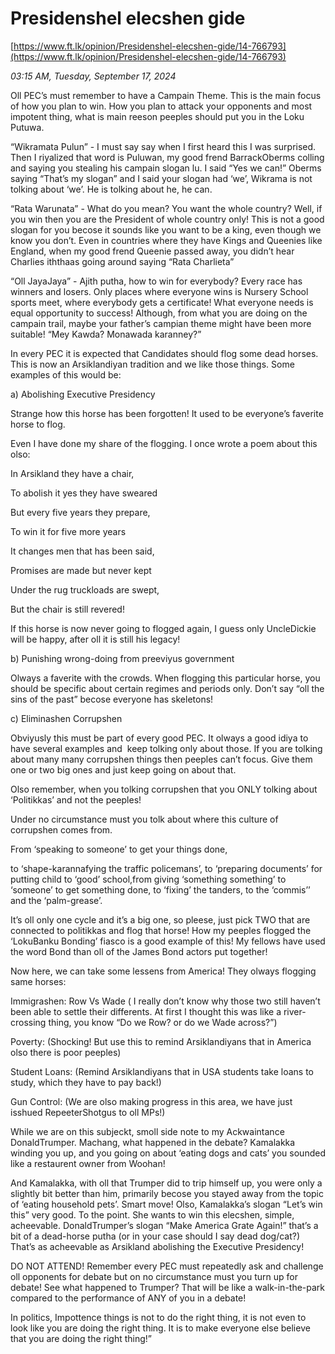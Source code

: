 # Presidenshel elecshen gide

[https://www.ft.lk/opinion/Presidenshel-elecshen-gide/14-766793](https://www.ft.lk/opinion/Presidenshel-elecshen-gide/14-766793)

*03:15 AM, Tuesday, September 17, 2024*

Oll PEC’s must remember to have a Campain Theme. This is the main focus of how you plan to win. How you plan to attack your opponents and most impotent thing, what is main reeson peeples should put you in the Loku Putuwa.

“Wikramata Pulun” - I must say say when I first heard this I was surprised. Then I riyalized that word is Puluwan, my good frend BarrackOberms colling and saying you stealing his campain slogan lu. I said “Yes we can!” Oberms saying “That’s my slogan” and I said your slogan had ‘we’, Wikrama is not tolking about ‘we’. He is tolking about he, he can.

“Rata Warunata” - What do you mean? You want the whole country? Well, if you win then you are the President of whole country only! This is not a good slogan for you becose it sounds like you want to be a king, even though we know you don’t. Even in countries where they have Kings and Queenies like England, when my good frend Queenie passed away, you didn’t hear Charlies iththaas going around saying “Rata Charlieta”

“Oll JayaJaya” - Ajith putha, how to win for everybody? Every race has winners and losers. Only places where everyone wins is Nursery School sports meet, where everybody gets a certificate! What everyone needs is equal opportunity to success! Although, from what you are doing on the campain trail, maybe your father’s campian theme might have been more suitable! “Mey Kawda? Monawada karanney?”

In every PEC it is expected that Candidates should flog some dead horses. This is now an Arsiklandiyan tradition and we like those things. Some examples of this would be:

a) Abolishing Executive Presidency

Strange how this horse has been forgotten! It used to be everyone’s faverite horse to flog.

Even I have done my share of the flogging. I once wrote a poem about this olso:

In Arsikland they have a chair,

To abolish it yes they have sweared

But every five years they prepare,

To win it for five more years

It changes men that has been said,

Promises are made but never kept

Under the rug truckloads are swept,

But the chair is still revered!

If this horse is now never going to flogged again, I guess only UncleDickie will be happy, after oll it is still his legacy!

b) Punishing wrong-doing from preeviyus government

Olways a faverite with the crowds. When flogging this particular horse, you should be specific about  certain regimes and periods only. Don’t say “oll the sins of the past” becose everyone has skeletons!

c) Eliminashen Corrupshen

Obviyusly this must be part of every good PEC. It olways a good idiya to have several examples and  keep tolking only about those. If you are tolking about many many corrupshen things then peeples can’t focus. Give them one or two big ones and just keep going on about that.

Olso remember, when you tolking corrupshen that you ONLY tolking about ‘Politikkas’ and not the peeples!

Under no circumstance must you tolk about where this culture of corrupshen comes from.

From ‘speaking to someone’ to get your things done,

to ‘shape-karannafying the traffic policemans’, to ‘preparing documents’ for putting child to ‘good’ school,from giving ‘something something’ to ‘someone’ to get something done, to ‘fixing’ the tanders, to the ‘commis’’ and the ‘palm-grease’.

It’s oll only one cycle and it’s a big one, so pleese, just pick TWO that are connected to politikkas and flog that horse! How my peeples flogged the ‘LokuBanku Bonding’ fiasco is a good example of this! My fellows have used the word Bond than oll of the James Bond actors put together!

Now here, we can take some lessens from America! They olways flogging same horses:

Immigrashen: Row Vs Wade ( I really don’t know why those two still haven’t been able to settle their differents. At first I thought this was like a river-crossing thing, you know “Do we Row? or do we Wade across?”)

Poverty: (Shocking! But use this to remind Arsiklandiyans that in America olso there is poor peeples)

Student Loans: (Remind Arsiklandiyans that in USA students take loans to study, which they have to pay back!)

Gun Control: (We are olso making progress in this area, we have just isshued RepeeterShotgus to oll MPs!)

While we are on this subjeckt, smoll side note to my Ackwaintance DonaldTrumper. Machang, what happened in the debate? Kamalakka winding you up, and you going on about ‘eating dogs and cats’ you sounded like a restaurent owner from Woohan!

And Kamalakka, with oll that Trumper did to trip himself up, you were only a slightly bit better than him, primarily becose you stayed away from the topic of ‘eating household pets’. Smart move! Olso, Kamalakka’s slogan “Let’s win this” very good. To the point. She wants to win this elecshen, simple, acheevable. DonaldTrumper’s slogan “Make America Grate Again!” that’s a bit of a dead-horse putha (or in your case should I say dead dog/cat?) That’s as acheevable as Arsikland abolishing the Executive Presidency!

DO NOT ATTEND! Remember every PEC must repeatedly ask and challenge oll opponents for debate but on no circumstance must you turn up for debate! See what happened to Trumper? That will be like a walk-in-the-park compared to the performance of ANY of you in a debate!

In politics, Impottence things is not to do the right thing, it is not even to look like you are doing the right thing. It is to make everyone else believe that you are doing the right thing!”

